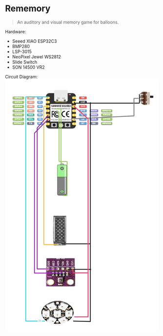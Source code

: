 # Rememory
> An auditory and visual memory game for balloons.

Hardware:
- Seeed XIAO ESP32C3
- BMP280
- LSP-3015
- NeoPixel Jewel WS2812
- Slide Switch
- SON 14500 VR2

Circuit Diagram: </br>
![Diagram](diagram.png)
